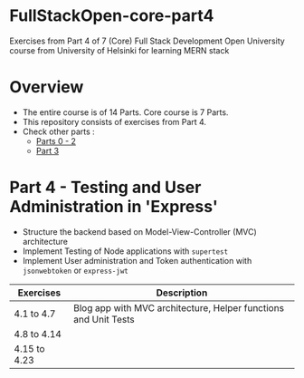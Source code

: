 # FullStackOpen-core-part4
Exercises from Part 4 of 7 (Core) Full Stack Development Open University course from University of Helsinki for learning MERN stack

# Overview
- The entire course is of 14 Parts. Core course is 7 Parts.
- This repository consists of exercises from Part 4.
- Check other parts :
  - [Parts 0 - 2](https://github.com/prak112/fullstack-open-core)
  - [Part 3](https://github.com/prak112/FullStackOpen-core-part3)
 
# Part 4 - Testing and User Administration in 'Express'
- Structure the backend based on Model-View-Controller (MVC) architecture
- Implement Testing of Node applications with `supertest`
- Implement User administration and Token authentication with `jsonwebtoken` or `express-jwt`

| Exercises | Description |
| --- | --- |
| 4.1 to 4.7 | Blog app with MVC architecture, Helper functions and Unit Tests |
| 4.8 to 4.14 | |
| 4.15 to 4.23 | |
